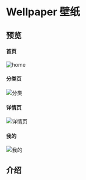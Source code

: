 # Wellpaper 壁纸

## 预览

#### 	首页

![home](\static\images\design\home.jpg)

#### 分类页

![分类](\static\images\design\classify.jpg)

#### 详情页

![详情页](\static\images\design\preview1.jpg)

#### 我的

![我的](\static\images\design\self.jpg)

## 介绍